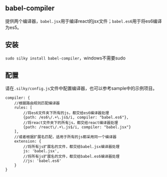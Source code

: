 ## babel-compiler

提供两个编译器，`babel.jsx`用于编译react的jsx文件；`babel.es6`用于将es6编译为es5。

## 安装

`sudo silky install babel-compiler`，windows不需要sudo

## 配置

请在`.silky/config.js`文件中配置编译器，也可以参考sample中的示例项目。

````
compiler: {
    //根据路由规则匹配编译器
    rules: [
        //将es6文件夹下所有的js，都交给es6编译器处理
        {path: /es6\/.+\.js$/i, compiler: "babel.es6"},
        //将react文件夹下的所有js，都交给react编译器处理
        {path: /react\/.+\.js$/i, compiler: "babel.jsx"}
    ],
    //或者根据扩展名匹配，适用于所有的js都采用同一个编译器
    extension: {
        //将所有js扩展名的文件，都交给babel.jsx编译器处理
        js: 'babel.jsx',
        //将所有js扩展名的文件，都交给babel.es6编译器处理
        //js: 'babel.es6'
    }
}
````